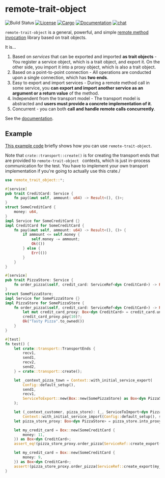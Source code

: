# remote-trait-object

![Build Status](https://github.com/CodeChain-io/intertrait/workflows/ci/badge.svg)
[![License](https://img.shields.io/badge/license-MIT%20OR%20Apache--2.0-blue.svg)](
https://github.com/CodeChain-io/remote-trait-object#license)
[![Cargo](https://img.shields.io/crates/v/remote-trait-object.svg)](
https://crates.io/crates/remote-trait-object)
[![Documentation](https://docs.rs/remote-trait-object/badge.svg)](
https://docs.rs/remote-trait-object)
[![chat](https://img.shields.io/discord/569610676205781012.svg?logo=discord)](https://discord.gg/xhpdXm7)

`remote-trait-object` is a general, powerful, and simple [remote method invocation](https://en.wikipedia.org/wiki/Distributed_object_communication) library
based on trait objects.

It is...

1. Based on _services_ that can be exported and imported **as trait objects** -
You register a service object, which is a trait object, and export it. On the other side, you import it into a proxy object, which is also a trait object.
1. Based on a point-to-point connection - All operations are conducted upon a single connection, which has **two ends**.
1. Easy to export and import services - During a remote method call in some service, you **can export and import another service as an argument or a return value** of the method.
1. Independent from the transport model - The transport model is abstracted and **users must provide a concrete implementation of it**.
1. Concurrent - you can both **call and handle remote calls concurrently**.

See the [documentation](https://docs.rs/remote-trait-object).

## Example

[This example code](https://github.com/CodeChain-io/remote-trait-object/blob/master/remote-trait-object-tests/src/simple.rs)
briefly shows how you can use `remote-trait-object`.

Note that `crate::transport::create()` is for creating the transport ends that are provided to `remote-trait-object ` contexts, which is just in-process communication for the test.
You have to implement your own transport implementation if you're going to actually use this crate./

```rust
use remote_trait_object::*;

#[service]
pub trait CreditCard: Service {
    fn pay(&mut self, ammount: u64) -> Result<(), ()>;
}
struct SomeCreditCard {
    money: u64,
}
impl Service for SomeCreditCard {}
impl CreditCard for SomeCreditCard {
    fn pay(&mut self, ammount: u64) -> Result<(), ()> {
        if ammount <= self.money {
            self.money -= ammount;
            Ok(())
        } else {
            Err(())
        }
    }
}

#[service]
pub trait PizzaStore: Service {
    fn order_pizza(&self, credit_card: ServiceRef<dyn CreditCard>) -> Result<String, ()>;
}
struct SomePizzaStore;
impl Service for SomePizzaStore {}
impl PizzaStore for SomePizzaStore {
    fn order_pizza(&self, credit_card: ServiceRef<dyn CreditCard>) -> Result<String, ()> {
        let mut credit_card_proxy: Box<dyn CreditCard> = credit_card.unwrap_import().into_proxy();
        credit_card_proxy.pay(10)?;
        Ok("Tasty Pizza".to_owned())
    }
}

#[test]
fn test() {
    let crate::transport::TransportEnds {
        recv1,
        send1,
        recv2,
        send2,
    } = crate::transport::create();

    let _context_pizza_town = Context::with_initial_service_export(
        Config::default_setup(),
        send1,
        recv1,
        ServiceToExport::new(Box::new(SomePizzaStore) as Box<dyn PizzaStore>),
    );

    let (_context_customer, pizza_store): (_, ServiceToImport<dyn PizzaStore>) =
        Context::with_initial_service_import(Config::default_setup(), send2, recv2);
    let pizza_store_proxy: Box<dyn PizzaStore> = pizza_store.into_proxy();

    let my_credit_card = Box::new(SomeCreditCard {
        money: 11,
    }) as Box<dyn CreditCard>;
    assert_eq!(pizza_store_proxy.order_pizza(ServiceRef::create_export(my_credit_card)).unwrap(), "Tasty Pizza");

    let my_credit_card = Box::new(SomeCreditCard {
        money: 9,
    }) as Box<dyn CreditCard>;
    assert!(pizza_store_proxy.order_pizza(ServiceRef::create_export(my_credit_card)).is_err());
}
```